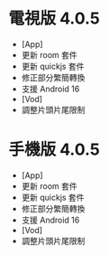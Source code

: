 # 電視版 4.0.5

* [App]
* 更新 room 套件
* 更新 quickjs 套件
* 修正部分繁簡轉換
* 支援 Android 16
* [Vod]
* 調整片頭片尾限制

# 手機版 4.0.5

* [App]
* 更新 room 套件
* 更新 quickjs 套件
* 修正部分繁簡轉換
* 支援 Android 16
* [Vod]
* 調整片頭片尾限制